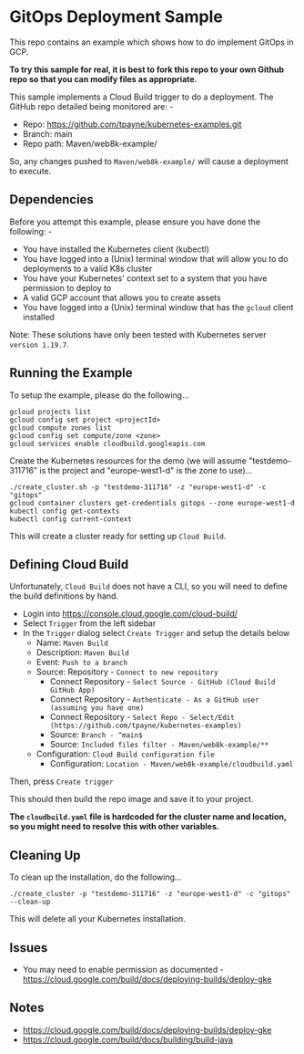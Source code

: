 GitOps Deployment Sample
========================

This repo contains an example which shows how to do implement GitOps in GCP.

**To try this sample for real, it is best to fork this repo to your own Github repo so that you can modify files as appropriate.**

This sample implements a Cloud Build trigger to do a deployment. The GitHub repo detailed being monitored are: -
* Repo: https://github.com/tpayne/kubernetes-examples.git
* Branch: main
* Repo path: Maven/web8k-example/

So, any changes pushed to `Maven/web8k-example/` will cause a deployment to execute.

Dependencies
------------
Before you attempt this example, please ensure you have done the following: -
- You have installed the Kubernetes client (kubectl)
- You have logged into a (Unix) terminal window that will allow you to do deployments to a valid K8s cluster
- You have your Kubernetes' context set to a system that you have permission to deploy to
- A valid GCP account that allows you to create assets
- You have logged into a (Unix) terminal window that has the `gcloud` client installed

Note: These solutions have only been tested with Kubernetes server `version 1.19.7`.

Running the Example
-------------------
To setup the example, please do the following...

    gcloud projects list
    gcloud config set project <projectId>
    gcloud compute zones list
    gcloud config set compute/zone <zone>
    gcloud services enable cloudbuild.googleapis.com

Create the Kubernetes resources for the demo (we will assume "testdemo-311716" is the project and
"europe-west1-d" is the zone to use)...

    ./create_cluster.sh -p "testdemo-311716" -z "europe-west1-d" -c "gitops"
    gcloud container clusters get-credentials gitops --zone europe-west1-d
    kubectl config get-contexts
    kubectl config current-context

This will create a cluster ready for setting up `Cloud Build`.

Defining Cloud Build
--------------------
Unfortunately, `Cloud Build` does not have a CLI, so you will need to define the build definitions by hand.

* Login into https://console.cloud.google.com/cloud-build/
* Select `Trigger` from the left sidebar
* In the `Trigger` dialog select `Create Trigger` and setup the details below
  * Name: `Maven Build`
  * Description: `Maven Build`
  * Event: `Push to a branch`
  * Source: Repository - `Connect to new repository`
    * Connect Repository - `Select Source - GitHub (Cloud Build GitHub App)`
    * Connect Repository - `Authenticate - As a GitHub user (assuming you have one)`
    * Connect Repository - `Select Repo - Select/Edit (https://github.com/tpayne/kubernetes-examples)`
    * Source: `Branch - ^main$`
    * Source: `Included files filter - Maven/web8k-example/**`
  * Configuration: `Cloud Build configuration file`
    * Configuration: `Location - Maven/web8k-example/cloudbuild.yaml`

Then, press `Create trigger`

This should then build the repo image and save it to your project. 

**The `cloudbuild.yaml` file is hardcoded for the cluster name and location, so you might need to resolve this with other variables.**

Cleaning Up
-----------
To clean up the installation, do the following...

    ./create_cluster -p "testdemo-311716" -z "europe-west1-d" -c "gitops" --clean-up

This will delete all your Kubernetes installation.

Issues
------
- You may need to enable permission as documented - https://cloud.google.com/build/docs/deploying-builds/deploy-gke

Notes
-----
- https://cloud.google.com/build/docs/deploying-builds/deploy-gke
- https://cloud.google.com/build/docs/building/build-java

